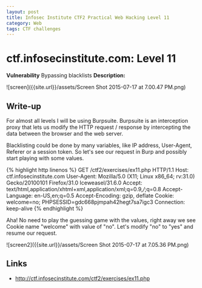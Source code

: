 ```yaml
---
layout: post
title: Infosec Institute CTF2 Practical Web Hacking Level 11
category: Web
tags: CTF challenges
---
```


# ctf.infosecinstitute.com: Level 11
**Vulnerability** Bypassing blacklists
**Description:**

![screen]({{site.url}}/assets/Screen Shot 2015-07-17 at 7.00.47 PM.png)

## Write-up

For almost all levels I will be using Burpsuite. Burpsuite is an interception proxy that lets us modify the HTTP request
 / response by intercepting the data between the browser and the web server.
 
Blacklisting could be done by many variables, like IP address, User-Agent, Referer or a session token. So let's see our
request in Burp and possibly start playing with some values.

{% highlight http linenos %}
GET /ctf2/exercises/ex11.php HTTP/1.1
Host: ctf.infosecinstitute.com
User-Agent: Mozilla/5.0 (X11; Linux x86_64; rv:31.0) Gecko/20100101 Firefox/31.0 Iceweasel/31.6.0
Accept: text/html,application/xhtml+xml,application/xml;q=0.9,*/*;q=0.8
Accept-Language: en-US,en;q=0.5
Accept-Encoding: gzip, deflate
Cookie: welcome=no; PHPSESSID=gdc668pjmpah42hegt7sa7igc3
Connection: keep-alive
{% endhighlight %}

Aha! No need to play the guessing game with the values, right away we see Cookie name "welcome" with value of "no".
Let's modify "no" to "yes" and resume our request.

![screen2]({{site.url}}/assets/Screen Shot 2015-07-17 at 7.05.36 PM.png)



## Links

* <http://ctf.infosecinstitute.com/ctf2/exercises/ex11.php>
